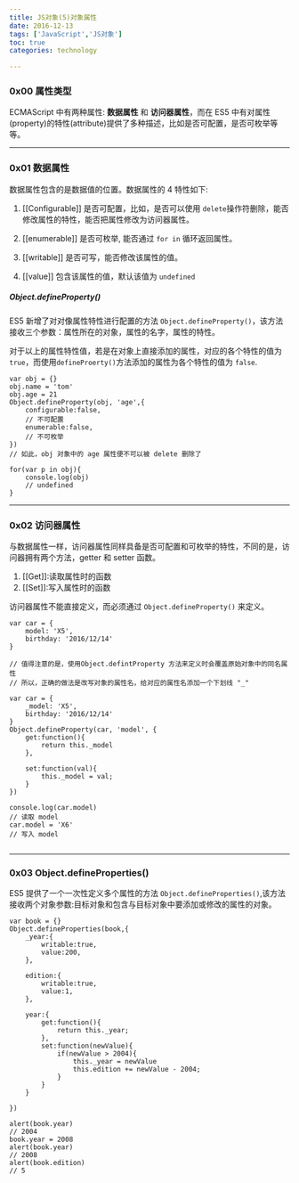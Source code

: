 ```yaml
---
title: JS对象(5)对象属性  
date: 2016-12-13      
tags: ['JavaScript','JS对象']
toc: true
categories: technology

---
```

### 0x00 属性类型

ECMAScript 中有两种属性: **数据属性** 和 **访问器属性**，而在 ES5 中有对属性(property)的特性(attribute)提供了多种描述，比如是否可配置，是否可枚举等等。

---
### 0x01 数据属性
数据属性包含的是数据值的位置。数据属性的 4 特性如下:

1. [[Configurable]] 是否可配置，比如，是否可以使用 `delete`操作符删除，能否修改属性的特性，能否把属性修改为访问器属性。
   

2. [[enumerable]] 是否可枚举, 能否通过 `for in` 循环返回属性。

 
3. [[writable]] 是否可写，能否修改该属性的值。

4. [[value]] 包含该属性的值，默认该值为 `undefined`
    
##### Object.defineProperty()
ES5 新增了对对像属性特性进行配置的方法 `Object.defineProperty()`，该方法接收三个参数：属性所在的对象，属性的名字，属性的特性。


对于以上的属性特性值，若是在对象上直接添加的属性，对应的各个特性的值为`true`，而使用`defineProerty()`方法添加的属性为各个特性的值为 `false`.



```
var obj = {}
obj.name = 'tom'
obj.age = 21
Object.defineProperty(obj, 'age',{
    configurable:false,
    // 不可配置
    enumerable:false,
    // 不可枚举
})
// 如此，obj 对象中的 age 属性便不可以被 delete 删除了

for(var p in obj){
    console.log(obj)
    // undefined
}
```

---
### 0x02 访问器属性

与数据属性一样，访问器属性同样具备是否可配置和可枚举的特性，不同的是，访问器拥有两个方法，getter 和 setter 函数。

1. [[Get]]:读取属性时的函数
2. [[Set]]:写入属性时的函数

访问器属性不能直接定义，而必须通过 `Object.defineProperty()` 来定义。
 
```
var car = {
    model: 'X5',
    birthday: '2016/12/14'
}

// 值得注意的是，使用Object.defintProperty 方法来定义时会覆盖原始对象中的同名属性
// 所以，正确的做法是改写对象的属性名，给对应的属性名添加一个下划线 "_"

var car = {
    _model: 'X5',
    birthday: '2016/12/14'
}
Object.defineProperty(car, 'model', {
    get:function(){
        return this._model
    },
    
    set:function(val){
        this._model = val;
    }
})

console.log(car.model)
// 读取 model
car.model = 'X6'
// 写入 model
    
```


---
### 0x03 Object.defineProperties()

ES5 提供了一个一次性定义多个属性的方法 `Object.defineProperties()`,该方法接收两个对象参数:目标对象和包含与目标对象中要添加或修改的属性的对象。

```
var book = {}
Object.defineProperties(book,{
	_year:{
		writable:true,
		value:200,
	},

	edition:{
		writable:true,
		value:1,
	},

	year:{
		get:function(){
			return this._year;
		},
		set:function(newValue){
			if(newValue > 2004){
				this._year = newValue
				this.edition += newValue - 2004;
			}
		}
	}
	
})

alert(book.year)
// 2004
book.year = 2008
alert(book.year)
// 2008
alert(book.edition)
// 5
```


